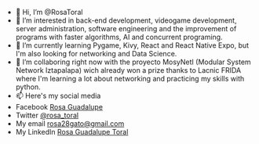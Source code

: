 - 👋 Hi, I’m @RosaToral
- 👀 I’m interested in back-end development, videogame development, server administration, software engineering and the improvement of programs with faster algorithms, AI and concurrent programing.
- 🌱 I’m currently learning Pygame, Kivy, React and React Native Expo, but I'm also looking for networking and Data Science.
- 💞️ I’m collaboring right now with the proyecto MosyNetI (Modular System Network Iztapalapa) wich already won a prize thanks to Lacnic FRIDA where I'm learning a lot about networking and practicing my skills with python.
- 📫 Here's my social media
- Facebook [Rosa Guadalupe](https://www.facebook.com/rosasguadalupe.toral)
- Twitter [@rosa_toral](https://twitter.com/rosa_toral)
- My email rosa28gato@gmail.com
- My LinkedIn
[Rosa Guadalupe Toral](https://www.linkedin.com/in/rosa-guadalupe-toral-918409221)

<!---
RosaToral/RosaToral is a ✨ special ✨ repository because its `README.md` (this file) appears on your GitHub profile.
You can click the Preview link to take a look at your changes.
--->
